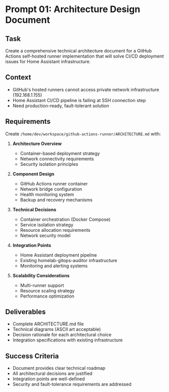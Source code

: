 # Prompt 01: Architecture Design Document

## Task
Create a comprehensive technical architecture document for a GitHub Actions self-hosted runner implementation that will solve CI/CD deployment issues for Home Assistant infrastructure.

## Context
- GitHub's hosted runners cannot access private network infrastructure (192.168.1.155)
- Home Assistant CI/CD pipeline is failing at SSH connection step
- Need production-ready, fault-tolerant solution

## Requirements
Create `/home/dev/workspace/github-actions-runner/ARCHITECTURE.md` with:

1. **Architecture Overview**
   - Container-based deployment strategy
   - Network connectivity requirements
   - Security isolation principles

2. **Component Design**
   - GitHub Actions runner container
   - Network bridge configuration
   - Health monitoring system
   - Backup and recovery mechanisms

3. **Technical Decisions**
   - Container orchestration (Docker Compose)
   - Service isolation strategy
   - Resource allocation requirements
   - Network security model

4. **Integration Points**
   - Home Assistant deployment pipeline
   - Existing homelab-gitops-auditor infrastructure
   - Monitoring and alerting systems

5. **Scalability Considerations**
   - Multi-runner support
   - Resource scaling strategy
   - Performance optimization

## Deliverables
- Complete ARCHITECTURE.md file
- Technical diagrams (ASCII art acceptable)
- Decision rationale for each architectural choice
- Integration specifications with existing infrastructure

## Success Criteria
- Document provides clear technical roadmap
- All architectural decisions are justified
- Integration points are well-defined
- Security and fault-tolerance requirements are addressed